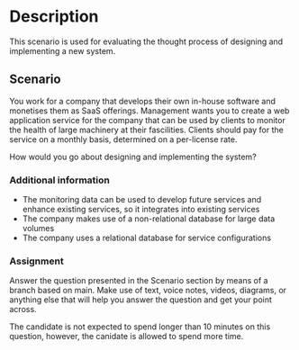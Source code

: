 # Description
This scenario is used for evaluating the thought process of designing and implementing a new system.

## Scenario
You work for a company that develops their own in-house software and monetises them as SaaS offerings.
Management wants you to create a web application service for the company that can be used by clients to monitor the health 
of large machinery at their fascilities. Clients should pay for the service on a monthly basis, determined on a per-license rate.

How would you go about designing and implementing the system?

### Additional information
 - The monitoring data can be used to develop future services and enhance existing services, so it integrates into existing services
 - The company makes use of a non-relational database for large data volumes
 - The company uses a relational database for service configurations
 
 ### Assignment
 Answer the question presented in the Scenario section by means of a branch based on main. 
 Make use of text, voice notes, videos, diagrams, or anything else that will help you answer the question
 and get your point across.

The candidate is not expected to spend longer than 10 minutes on this question, however, the canidate is allowed to spend more time.
